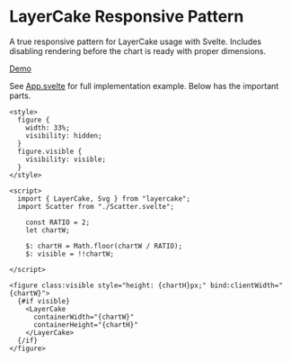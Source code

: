# LayerCake Responsive Pattern

A true responsive pattern for LayerCake usage with Svelte. Includes disabling rendering before the chart is ready with proper dimensions.

[Demo](https://russellgoldenberg.github.io/layercake-responsive/)

See [App.svelte](https://github.com/russellgoldenberg/layercake-responsive/blob/master/src/components/App.svelte) for full implementation example. Below has the important parts.

```svelte
<style>
  figure {
    width: 33%;
    visibility: hidden;
  }
  figure.visible {
    visibility: visible;
  }
</style>

<script>
  import { LayerCake, Svg } from "layercake";
  import Scatter from "./Scatter.svelte";

	const RATIO = 2;
	let chartW;

	$: chartH = Math.floor(chartW / RATIO);
	$: visible = !!chartW;

</script>

<figure class:visible style="height: {chartH}px;" bind:clientWidth="{chartW}">
  {#if visible}
    <LayerCake
      containerWidth="{chartW}"
      containerHeight="{chartH}"
    </LayerCake>
  {/if}
</figure>
```
